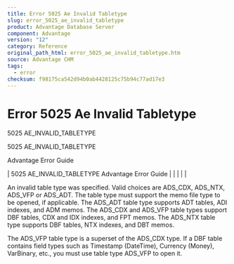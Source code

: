 ```yaml
---
title: Error 5025 Ae Invalid Tabletype
slug: error_5025_ae_invalid_tabletype
product: Advantage Database Server
component: Advantage
version: "12"
category: Reference
original_path_html: error_5025_ae_invalid_tabletype.htm
source: Advantage CHM
tags:
  - error
checksum: f98175ca542d94b0ab4428125c75b94c77ad17e3
---
```


# Error 5025 Ae Invalid Tabletype

5025 AE\_INVALID\_TABLETYPE

5025 AE\_INVALID\_TABLETYPE

Advantage Error Guide

| 5025 AE\_INVALID\_TABLETYPE  Advantage Error Guide |  |  |  |  |

An invalid table type was specified. Valid choices are ADS\_CDX, ADS\_NTX, ADS\_VFP or ADS\_ADT. The table type must support the memo file type to be opened, if applicable. The ADS\_ADT table type supports ADT tables, ADI indexes, and ADM memos. The ADS\_CDX and ADS\_VFP table types support DBF tables, CDX and IDX indexes, and FPT memos. The ADS\_NTX table type supports DBF tables, NTX indexes, and DBT memos.

The ADS\_VFP table type is a superset of the ADS\_CDX type. If a DBF table contains field types such as Timestamp (DateTime), Currency (Money), VarBinary, etc., you must use table type ADS\_VFP to open it.
